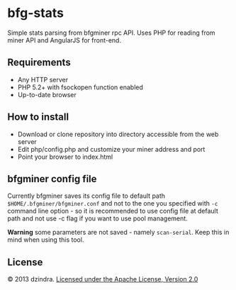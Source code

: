 # bfg-stats

Simple stats parsing from bfgminer rpc API. Uses PHP for reading from miner API and AngularJS for front-end.

## Requirements

* Any HTTP server
* PHP 5.2+ with fsockopen function enabled
* Up-to-date browser

## How to install

* Download or clone repository into directory accessible from the web server
* Edit php/config.php and customize your miner address and port
* Point your browser to index.html

## bfgminer config file

Currently bfgminer saves its config file to default path `$HOME/.bfgminer/bfgminer.conf` and not to the one you specified with `-c` command line option - so it is recommended to use config file at default path and not use -c flag if you want to use pool management.

**Warning** some parameters are not saved - namely `scan-serial`. Keep this in mind when using this tool.

## License
&copy; 2013 dzindra. [Licensed under the Apache License, Version 2.0](http://www.apache.org/licenses/LICENSE-2.0)
